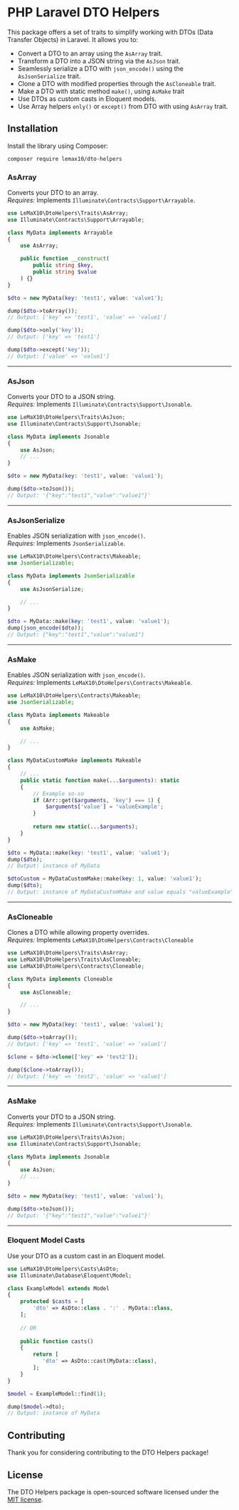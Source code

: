 # PHP Laravel DTO Helpers

This package offers a set of traits to simplify working with DTOs (Data Transfer Objects) in Laravel. It allows you to:

- Convert a DTO to an array using the `AsArray` trait.
- Transform a DTO into a JSON string via the `AsJson` trait.
- Seamlessly serialize a DTO with `json_encode()` using the `AsJsonSerialize` trait.
- Clone a DTO with modified properties through the `AsCloneable` trait.
- Make a DTO with static method `make()`, using `AsMake` trait
- Use DTOs as custom casts in Eloquent models.
- Use Array helpers `only()` or `except()` from DTO with using `AsArray` trait.

## Installation

Install the library using Composer:

```bash
composer require lemax10/dto-helpers
```


### AsArray

Converts your DTO to an array.  
*Requires:* Implements `Illuminate\Contracts\Support\Arrayable`.

```php
use LeMaX10\DtoHelpers\Traits\AsArray;
use Illuminate\Contracts\Support\Arrayable;

class MyData implements Arrayable
{
    use AsArray;

    public function __construct(
        public string $key,
        public string $value
    ) {}
}

$dto = new MyData(key: 'test1', value: 'value1');

dump($dto->toArray());
// Output: ['key' => 'test1', 'value' => 'value1']

dump($dto->only('key'));
// Output: ['key' => 'test1']

dump($dto->except('key'));
// Output: ['value' => 'value1']
```

---

### AsJson

Converts your DTO to a JSON string.  
*Requires:* Implements `Illuminate\Contracts\Support\Jsonable`.

```php
use LeMaX10\DtoHelpers\Traits\AsJson;
use Illuminate\Contracts\Support\Jsonable;

class MyData implements Jsonable
{
    use AsJson;
    // ...
}

$dto = new MyData(key: 'test1', value: 'value1');

dump($dto->toJson());
// Output: '{"key":"test1","value":"value1"}'
```

--- 

### AsJsonSerialize

Enables JSON serialization with `json_encode()`.  
*Requires:* Implements `JsonSerializable`.

```php
use LeMaX10\DtoHelpers\Contracts\Makeable;
use JsonSerializable;

class MyData implements JsonSerializable
{
    use AsJsonSerialize;

    // ...
}

$dto = MyData::make(key: 'test1', value: 'value1');
dump(json_encode($dto));
// Output: {"key":"test1","value":"value1"}
```

---

### AsMake

Enables JSON serialization with `json_encode()`.  
*Requires:* Implements `LeMaX10\DtoHelpers\Contracts\Makeable`.

```php
use LeMaX10\DtoHelpers\Contracts\Makeable;
use JsonSerializable;

class MyData implements Makeable
{
    use AsMake;

    // ...
}

class MyDataCustomMake implements Makeable
{
    // ...
    public static function make(...$arguments): static
    {
        // Example so-so
        if (Arr::get($arguments, 'key') === 1) {
            $arguments['value'] = 'valueExample';
        }
        
        return new static(...$arguments);
    }
}

$dto = MyData::make(key: 'test1', value: 'value1');
dump($dto);
// Output: instance of MyData

$dtoCustom = MyDataCustomMake::make(key: 1, value: 'value1');
dump($dto);
// Output: instance of MyDataCustomMake and value equals "valueExample"
```

---

### AsCloneable

Clones a DTO while allowing property overrides.  
*Requires:* Implements `LeMaX10\DtoHelpers\Contracts\Cloneable`

```php
use LeMaX10\DtoHelpers\Traits\AsArray;
use LeMaX10\DtoHelpers\Traits\AsCloneable;
use LeMaX10\DtoHelpers\Contracts\Cloneable;

class MyData implements Cloneable
{
    use AsCloneable;

    // ...
}

$dto = new MyData(key: 'test1', value: 'value1');

dump($dto->toArray());
// Output: ['key' => 'test1', 'value' => 'value1']

$clone = $dto->clone(['key' => 'test2']);

dump($clone->toArray());
// Output: ['key' => 'test2', 'value' => 'value1']
```

---

### AsMake

Converts your DTO to a JSON string.  
*Requires:* Implements `Illuminate\Contracts\Support\Jsonable`.

```php
use LeMaX10\DtoHelpers\Traits\AsJson;
use Illuminate\Contracts\Support\Jsonable;

class MyData implements Jsonable
{
    use AsJson;
    // ...
}

$dto = new MyData(key: 'test1', value: 'value1');

dump($dto->toJson());
// Output: '{"key":"test1","value":"value1"}'
```

---

### Eloquent Model Casts

Use your DTO as a custom cast in an Eloquent model.

```php
use LeMaX10\DtoHelpers\Casts\AsDto;
use Illuminate\Database\Eloquent\Model;

class ExampleModel extends Model
{
    protected $casts = [
        'dto' => AsDto::class . ':' . MyData::class,
    ];
    
    // OR
    
    public function casts()
    {
        return [
           'dto' => AsDto::cast(MyData::class),
        ];
    }
}

$model = ExampleModel::find(1);

dump($model->dto);
// Output: instance of MyData
```

## Contributing

Thank you for considering contributing to the DTO Helpers package! 

## License

The DTO Helpers package is open-sourced software licensed under the [MIT license](https://opensource.org/licenses/MIT).